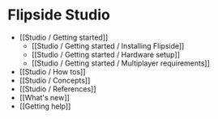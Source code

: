 # Flipside Studio

* [[Studio / Getting started]]
  * [[Studio / Getting started / Installing Flipside]]
  * [[Studio / Getting started / Hardware setup]]
  * [[Studio / Getting started / Multiplayer requirements]]
* [[Studio / How tos]]
* [[Studio / Concepts]]
* [[Studio / References]]
* [[What's new]]
* [[Getting help]]
